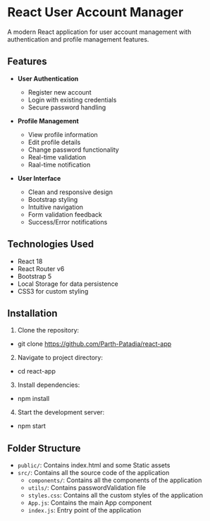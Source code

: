 # React User Account Manager

A modern React application for user account management with authentication and profile management features.

## Features

- **User Authentication**
  - Register new account
  - Login with existing credentials
  - Secure password handling

- **Profile Management**
  - View profile information
  - Edit profile details
  - Change password functionality
  - Real-time validation
  - Raal-time notification

- **User Interface**
  - Clean and responsive design
  - Bootstrap styling
  - Intuitive navigation
  - Form validation feedback
  - Success/Error notifications

## Technologies Used

- React 18
- React Router v6
- Bootstrap 5
- Local Storage for data persistence
- CSS3 for custom styling

## Installation

1. Clone the repository:
- git clone https://github.com/Parth-Patadia/react-app

2. Navigate to project directory:
- cd react-app

3. Install dependencies:
- npm install

4. Start the development server:
- npm start

## Folder Structure

- `public/`: Contains index.html and some Static assets
- `src/`: Contains all the source code of the application
  - `components/`: Contains all the components of the application
  - `utils/`: Contains passwordValidation file
  - `styles.css`: Contains all the custom styles of the application
  - `App.js`: Contains the main App component
  - `index.js`: Entry point of the application


